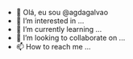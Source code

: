 - 👋  Olá, eu sou  @agdagalvao
- 👀 I’m interested in ...
- 🌱 I’m currently learning ...
- 💞️ I’m looking to collaborate on ...
- 📫 How to reach me ...

<!---
agdagalvao/agdagalvao is a ✨ special ✨ repository because its `README.md` (this file) appears on your GitHub profile.
You can click the Preview link to take a look at your changes.
--->
